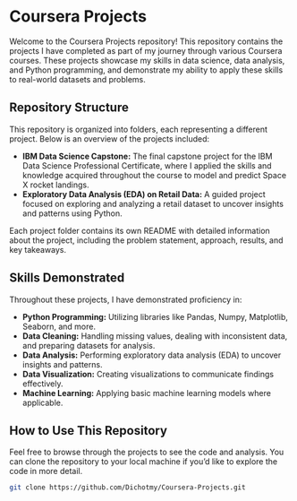 # Coursera Projects

Welcome to the Coursera Projects repository! This repository contains the projects I have completed as part of my journey through various Coursera courses. These projects showcase my skills in data science, data analysis, and Python programming, and demonstrate my ability to apply these skills to real-world datasets and problems.

## Repository Structure

This repository is organized into folders, each representing a different project. Below is an overview of the projects included:

- **IBM Data Science Capstone:** The final capstone project for the IBM Data Science Professional Certificate, where I applied the skills and knowledge acquired throughout the course to model and predict Space X rocket landings.
- **Exploratory Data Analysis (EDA) on Retail Data:** A guided project focused on exploring and analyzing a retail dataset to uncover insights and patterns using Python.

Each project folder contains its own README with detailed information about the project, including the problem statement, approach, results, and key takeaways.

## Skills Demonstrated

Throughout these projects, I have demonstrated proficiency in:

- **Python Programming:** Utilizing libraries like Pandas, Numpy, Matplotlib, Seaborn, and more.
- **Data Cleaning:** Handling missing values, dealing with inconsistent data, and preparing datasets for analysis.
- **Data Analysis:** Performing exploratory data analysis (EDA) to uncover insights and patterns.
- **Data Visualization:** Creating visualizations to communicate findings effectively.
- **Machine Learning:** Applying basic machine learning models where applicable.

## How to Use This Repository

Feel free to browse through the projects to see the code and analysis. You can clone the repository to your local machine if you’d like to explore the code in more detail.

```bash
git clone https://github.com/Dichotmy/Coursera-Projects.git
